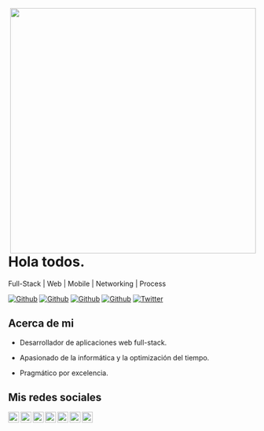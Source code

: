 <img align="right" width="500" height="500" src="https://github.com/DamianRincon/DamianRincon/blob/master/img/home-banner-bg.png">


# Hola todos.

Full-Stack | Web | Mobile | Networking | Process

[![Github](https://img.shields.io/github/followers/CrvcMaestro1?style=social)](https://github.com/CrvcMaestro1)
[![Github](https://img.shields.io/github/last-commit/CrvcMaestro1/CrvcMaestro1)](https://github.com/CrvcMaestro1/CrvcMaestro1)
[![Github](https://img.shields.io/github/stars/CrvcMaestro1/CrvcMaestro1?style=social)](https://github.com/CrvcMaestro1/CrvcMaestro1)
[![Github](https://img.shields.io/github/watchers/CrvcMaestro1/CrvcMaestro1?style=social)](https://github.com/CrvcMaestro1/CrvcMaestro1)
[![Twitter](https://img.shields.io/twitter/url?style=social&url=https%3A%2F%2Ftwitter.com%2FCrvcmaestro1)](https://twitter.com/Crvcmaestro1)


## Acerca de mi

- Desarrollador de aplicaciones web full-stack.

- Apasionado de la informática y la optimización del tiempo.

- Pragmático por excelencia.


## Mis redes sociales

<a href="https://twitter.com/Crvcmaestro1">
  <img align="left" alt="Twitter" width="22px" src="https://img.icons8.com/fluent/48/000000/twitter.png"/>
</a>
<a href="https://www.linkedin.com/in/crvc1998/">
  <img align="left" alt="Linkedin" width="22px" src="https://cdn.jsdelivr.net/npm/simple-icons@v3/icons/linkedin.svg" />
</a>
<a href="https://github.com/CrvcMaestro1/">
  <img align="left" alt="Github" width="22px" src="https://img.icons8.com/fluent/48/000000/github.png"/>
</a>
<a href="https://t.me/cverac2">
  <img align="left" alt="Telegram" width="22px" src="https://img.icons8.com/fluent/48/000000/telegram-app.png"/>
</a>
<a href="https://www.instagram.com/rafacvc1998/">
  <img align="left" alt="Instagram" width="22px" src="https://img.icons8.com/nolan/64/instagram-new.png"/>
</a>
<a href="mailto:Crvc1998@gmail.com">
  <img align="left" alt="Gmail" width="22px" src="https://img.icons8.com/fluent/48/000000/gmail.png"/>
</a>
<a href="https://www.facebook.com/raphababyrage">
  <img align="left" alt="Facebook" width="22px" src="https://img.icons8.com/android/24/000000/facebook.png"/>
</a>
